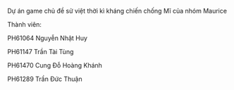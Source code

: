 Dự án game chủ đề sử việt thời kì kháng chiến chống Mĩ của nhóm Maurice


Thành viên: 

PH61064	Nguyễn Nhật Huy

PH61147	Trần Tài Tùng

PH61470	Cung Đỗ Hoàng Khánh

PH61289	Trần Đức Thuận

